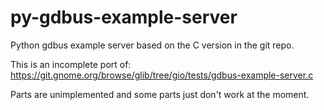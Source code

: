 py-gdbus-example-server
=======================

Python gdbus example server based on the C version in the git repo.

This is an incomplete port of:
https://git.gnome.org/browse/glib/tree/gio/tests/gdbus-example-server.c

Parts are unimplemented and some parts just don't work at the moment.
